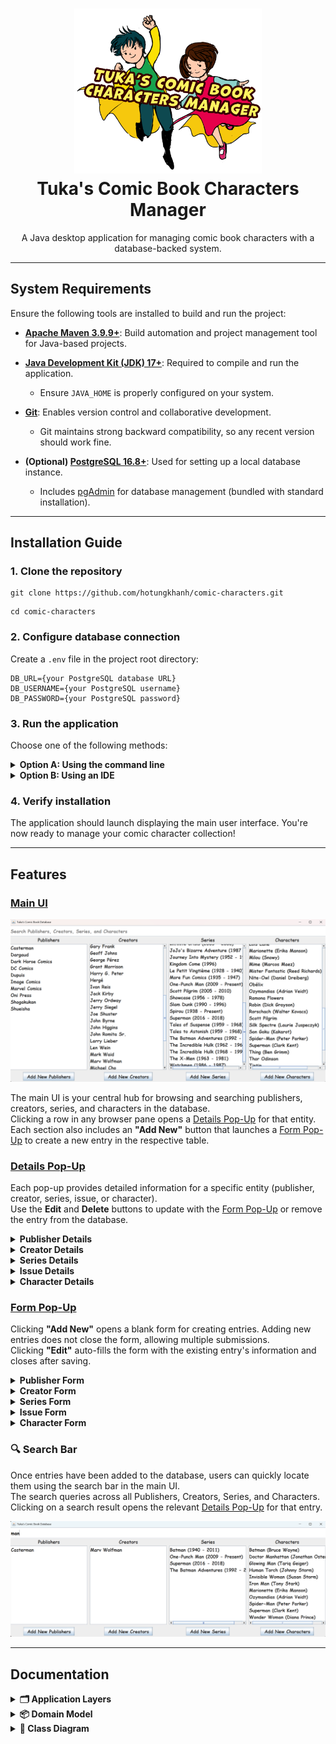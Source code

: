<h1 align="center">
  <img src="src/docs/assets/icon.png" width="300px" alt="App Icon"/><br/>
  <strong>Tuka's Comic Book Characters Manager</strong>
</h1>

<p align="center">
  A Java desktop application for managing comic book characters with a database-backed system.
</p>

<hr/>

## System Requirements

Ensure the following tools are installed to build and run the project:

- **[Apache Maven 3.9.9+](https://maven.apache.org/download.cgi)**: Build automation and project management tool for Java-based projects.

- **[Java Development Kit (JDK) 17+](https://www.oracle.com/au/java/technologies/downloads/)**: Required to compile and run the application.
    - Ensure `JAVA_HOME` is properly configured on your system.

- **[Git](https://git-scm.com/download/)**: Enables version control and collaborative development.
    - Git maintains strong backward compatibility, so any recent version should work fine.

- **(Optional) [PostgreSQL 16.8+](https://www.postgresql.org/download/)**: Used for setting up a local database instance.
    - Includes [pgAdmin](https://www.pgadmin.org/) for database management (bundled with standard installation).

---

## Installation Guide

### 1. Clone the repository

```
git clone https://github.com/hotungkhanh/comic-characters.git
```
```
cd comic-characters
```

### 2. Configure database connection

Create a `.env` file in the project root directory:

```properties
DB_URL={your PostgreSQL database URL}
DB_USERNAME={your PostgreSQL username}
DB_PASSWORD={your PostgreSQL password}
```

### 3. Run the application

Choose one of the following methods:

<details>
<summary><strong>Option A: Using the command line</strong></summary>

Build the application:
```bash
mvn clean package
```

Run the JAR file:
```bash
java -jar target/comic-characters-1.0-SNAPSHOT.jar
```
</details>

<details>
<summary><strong>Option B: Using an IDE</strong></summary>

1. Open the project in your IDE (IntelliJ IDEA, Eclipse, etc.)
2. Navigate to the main class:
   ```
   src/main/java/com/tuka/comiccharacters/ui/MainApp.java
   ```
3. Run the `main()` method:

   <img src="src/docs/assets/main-app.png" alt="MainApp.java screenshot"/>
</details>

### 4. Verify installation

The application should launch displaying the main user interface. You're now ready to manage your comic character collection!

---

## Features

### [Main UI](#main-ui)

<img src="src/docs/assets/main-ui.png" alt="Main UI screenshot" width="700"/>

The main UI is your central hub for browsing and searching publishers, creators, series, and characters in the database.  
Clicking a row in any browser pane opens a [Details Pop-Up](#details-pop-up) for that entity.  
Each section also includes an **"Add New"** button that launches a [Form Pop-Up](#form-pop-up) to create a new entry in the respective table.

### [Details Pop-Up](#details-pop-up)

Each pop-up provides detailed information for a specific entity (publisher, creator, series, issue, or character).  
Use the **Edit** and **Delete** buttons to update with the [Form Pop-Up](#form-pop-up) or remove the entry from the database.

<details>
  <summary><strong><a id="publisher-details">Publisher Details</a></strong></summary>

Displays an overview of the publisher, along with related series and characters.  
Clicking a row opens the corresponding [Series Details](#series-details) or [Character Details](#character-details).

<img src="src/docs/assets/publisher-details.png" alt="Publisher Details screenshot" width="700"/>
</details>

<details>
  <summary><strong><a id="creator-details">Creator Details</a></strong></summary>

Shows the creator's profile, credited characters, and issues they contributed to.  
Click a row to view [Character Details](#character-details) or [Issue Details](#issue-details).

<img src="src/docs/assets/creator-details.png" alt="Creator Details screenshot" width="700"/>
</details>

<details>
  <summary><strong><a id="series-details">Series Details</a></strong></summary>

Includes title, publication years, publisher, an overview, and a list of related issues.  
Click the publisher to view [Publisher Details](#publisher-details) or an issue to view [Issue Details](#issue-details).  
Use the **"Add New Issues"** button to add issues linked to this series.

<img src="src/docs/assets/series-details.png" alt="Series Details screenshot" width="700"/>
</details>

<details>
  <summary><strong><a id="issue-details">Issue Details</a></strong></summary>

Provides release details (publisher, date, price), an overview, and lists of involved creators and characters.  
Links navigate to [Series Details](#series-details), [Publisher Details](#publisher-details), [Creator Details](#creator-details), or [Character Details](#character-details) depending on the selected item.

<img src="src/docs/assets/issue-details.png" alt="Issue Details screenshot" width="700"/>
</details>

<details>
  <summary><strong><a id="character-details">Character Details</a></strong></summary>

Displays the character's publisher, alias, overview, creators, first appearance, and list of featured issues.  
Links navigate to [Publisher Details](#publisher-details), [Creator Details](#creator-details), or [Issue Details](#issue-details) accordingly.

<img src="src/docs/assets/character-details.png" alt="Character Details screenshot" width="700"/>
</details>

### [Form Pop-Up](#form-pop-up)

Clicking **"Add New"** opens a blank form for creating entries. Adding new entries does not close the form, allowing multiple submissions.  
Clicking **"Edit"** auto-fills the form with the existing entry's information and closes after saving.

<details>
  <summary><strong><a id="publisher-form">Publisher Form</a></strong></summary>

Enter the publisher's name and click the button to save.

<img src="src/docs/assets/publisher-form.png" alt="Publisher Form screenshot" width="600"/>
</details>

<details>
  <summary><strong><a id="creator-form">Creator Form</a></strong></summary>

Input the creator's name, image URL, and an overview (max 3000 characters).  
Click the button to save.

<img src="src/docs/assets/creator-form.png" alt="Creator Form screenshot" width="700"/>
</details>

<details>
  <summary><strong><a id="series-form">Series Form</a></strong></summary>

Enter the series title, publication years, and an overview (max 3000 characters).  
Select the publisher from the dropdown (keyboard search supported), then click the button to save.

<img src="src/docs/assets/series-form.png" alt="Series Form screenshot" width="700"/>
</details>

<details>
  <summary><strong><a id="issue-form">Issue Form</a></strong></summary>

Fill in the issue number, overview (max 3000 characters), release date (YYYY-MM-DD), price in USD, and image URL.
- **Annual** checkbox: Marks the issue as an annual.
- **Creators**: Search, select roles, and click **Add Creator(s) by Roles**. Multiple selections allowed (Ctrl/Cmd).
- **Characters**: Search, select, and click **Add Character(s)**.

Double-check all tables before clicking the button to save.

<img src="src/docs/assets/issue-form.png" alt="Issue Form screenshot" width="700"/>
</details>

<details>
  <summary><strong><a id="character-form">Character Form</a></strong></summary>

Provide name, alias, image URL, and overview (max 3000 characters).
- Select publisher from the dropdown (keyboard search supported).
- **Creators**: Search, select, and click **Add Creator(s)**. Multiple selections allowed (Ctrl/Cmd).
- **First Appearance**: Choose a series, then an issue (required if series is chosen).

Click the button to save.

<img src="src/docs/assets/character-form.png" alt="Character Form screenshot" width="700"/>
</details>


### 🔍 Search Bar

Once entries have been added to the database, users can quickly locate them using the search bar in the main UI.  
The search queries across all Publishers, Creators, Series, and Characters.  
Clicking on a search result opens the relevant [Details Pop-Up](#details-pop-up) for that entry.

<img src="src/docs/assets/search-bar.png" alt="Search Bar screenshot" width="700"/>


---

## Documentation

<details>
  <summary><strong>🗂️ Application Layers</strong></summary>
  <img src="src/docs/architecture/application-layers.png" alt="Application Layers Diagram" width="400"/><br/>
</details>

<details>
  <summary><strong>📦 Domain Model</strong></summary>
  <img src="src/docs/architecture/domain-model.png" alt="Domain Model Diagram" width="700"/><br/>
</details>

<details>
  <summary><strong>📘 Class Diagram</strong></summary>
  <img src="src/docs/architecture/class-diagram.png" alt="Class Diagram" width="700"/><br/>
</details>

